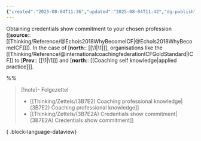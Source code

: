 ```yaml
---
{"created":"2025-08-04T11:36","updated":"2025-08-04T11:42","dg-publish":true,"dg-path":"Zettels/(3B7E2A) Credentials show commitment.md","permalink":"/zettels/3-b7-e2-a-credentials-show-commitment/","dgPassFrontmatter":true,"noteIcon":"1"}
---
```


Obtaining credentials show commitment to your chosen profession ([**source**:: [[Thinking/Reference/@Echols2018WhyBecomeICF\|@Echols2018WhyBecomeICF]]]). In the case of [**north**:: [[\1\|\1]]], organisations like the [[Thinking/Reference/@internationalcoachingfederationICFGoldStandard\|ICF]] to [**Prev**:: [[\1\|\1]]] and [**north**:: [[Coaching self knowledge\|applied practice]]]. 

%% 

> [!note]- Folgezettel
>  - [[Thinking/Zettels/(3B7E2) Coaching professional knowledge\|(3B7E2) Coaching professional knowledge]]
> - [[Thinking/Zettels/(3B7E2A) Credentials show commitment\|(3B7E2A) Credentials show commitment]]
> 
{ .block-language-dataview}